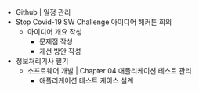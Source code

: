 - Github | 일정 관리
- Stop Covid-19 SW Challenge 아이디어 해커톤 회의
  - 아이디어 개요 작성
    - 문제점 작성
    - 개선 방안 작성
- 정보처리기사 필기
  - 소프트웨어 개발 | Chapter 04 애플리케이션 테스트 관리
    - 애플리케이션 테스트 케이스 설계
